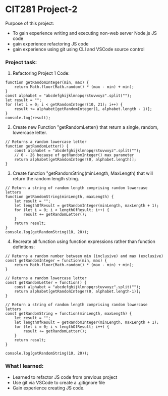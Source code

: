 # CIT281 Project-2

Purpose of this project:
- To gain experience writing and executing non-web server Node.js JS code
- gain experience refactoring JS code 
- gain experience using git using CLI and VSCode source control 


### Project task:

1. Refactoring Project 1 Code:

``` // Returns a random number between min (inclusive) and max (exclusive)
function getRandomInteger(min, max) {
    return Math.floor(Math.random() * (max - min) + min);
}
const alphabet = "abcdefghijklmnopqrstuvwxyz".split("");
let result = "";
for (let i = 0; i < getRandomInteger(10, 21); i++) {
    result += alphabet[getRandomInteger(1, alphabet.length - 1)];
}
console.log(result);
```
2. Create new Function "getRandomLetter() that return a single, random, lowercase letter. 
``` 
// Returns a random lowercase letter
function getRandomLetter() {
    const alphabet = "abcdefghijklmnopqrstuvwxyz".split("");
    // 0 - 26 because of getRandomInteger() max parameter
    return alphabet[getRandomInteger(0, alphabet.length)];
}
``` 
3. Create function "getRandomString(minLength, MaxLength) that will return the random length string. 
``` 
// Return a string of random length comprising random lowercase letters
function getRandomString(minLength, maxLength) {
    let result = "";
    let lengthOfResult = getRandomInteger(minLength, maxLength + 1);
    for (let i = 0; i < lengthOfResult; i++) {
        result += getRandomLetter();
    }
    return result;
}
console.log(getRandomString(10, 20));
``` 

4. Recreate all function using function expressions rather than function defintions:
``` 
// Returns a random number between min (inclusive) and max (exclusive)
const getRandomInteger = function(min, max) {
    return Math.floor(Math.random() * (max - min) + min);
}

// Returns a random lowercase letter
const getRandomLetter = function() {
    const alphabet = "abcdefghijklmnopqrstuvwxyz".split("");
    return alphabet[getRandomInteger(0, alphabet.length-1)];
}

// Return a string of random length comprising random lowercase letters
const getRandomString = function(minLength, maxLength) {
    let result = "";
    let lengthOfResult = getRandomInteger(minLength, maxLength + 1);
    for (let i = 0; i < lengthOfResult; i++) {
        result += getRandomLetter();
    }
    return result;
}

console.log(getRandomString(10, 20));
``` 

### What I learned: 
- Learned to refactor JS code from previous project 
- Use git via VSCode to create a .gitignore file
- Gain experience creating JS code. 
